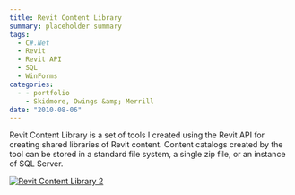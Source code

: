 ```yaml
---
title: Revit Content Library
summary: placeholder summary
tags:
  - C#.Net
  - Revit
  - Revit API
  - SQL
  - WinForms
categories:
  - - portfolio
    - Skidmore, Owings &amp; Merrill
date: "2010-08-06"
---
```


Revit Content Library is a set of tools I created using the Revit API for creating shared libraries of Revit content. Content catalogs created by the tool can be stored in a standard file system, a single zip file, or an instance of SQL Server.

[![Revit Content Library 2](http://www.ericanastas.com/wp-content/uploads/2012/03/Revit-Content-Library-2-636x437.jpg)](Revit-Content-Library-2.jpg)
